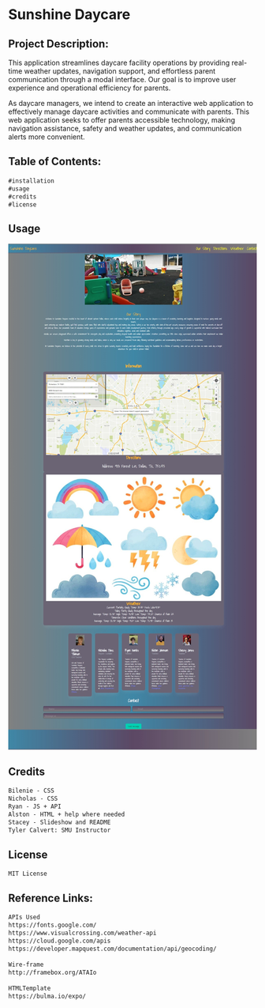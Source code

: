 # Sunshine Daycare

## Project Description:

This application streamlines daycare facility operations by providing real-time weather updates, navigation support, and effortless parent communication through a modal interface. Our goal is to improve user experience and operational efficiency for parents.

As daycare managers, we intend to create an interactive web application to effectively manage daycare activities and communicate with parents. This web application seeks to offer parents accessible technology, making navigation assistance, safety and weather updates, and communication alerts more convenient.


## Table of Contents:
    #installation
    #usage
    #credits
    #license


## Usage
![assets\image\Image of Sunshine Daycare.jpeg](<assets/image/Image of Sunshine Daycare.jpeg>)



## Credits
    Bilenie - CSS
    Nicholas - CSS
    Ryan - JS + API
    Alston - HTML + help where needed
    Stacey - Slideshow and README
    Tyler Calvert: SMU Instructor

## License
    MIT License

## Reference Links: 
    APIs Used
    https://fonts.google.com/
    https://www.visualcrossing.com/weather-api
    https://cloud.google.com/apis
    https://developer.mapquest.com/documentation/api/geocoding/

    Wire-frame
    http://framebox.org/ATAIo
    
    HTMLTemplate
    https://bulma.io/expo/

